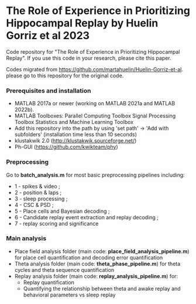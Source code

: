 # The Role of Experience in Prioritizing Hippocampal Replay by Huelin Gorriz et al 2023

Code repository for "The Role of Experience in Prioritizing Hippocampal Replay". If you use this code in your research, please cite this paper.

Codes migrated from https://github.com/martahuelin/Huelin-Gorriz-et-al. please go to this repository for the original code.


### Prerequisites and installation
- MATLAB 2017a or newer (working on MATLAB 2021a and MATLAB 2022b).
- MATLAB Toolboxes:
    Parallel Computing Toolbox
    Signal Processing Toolbox
    Statistics and Machine Learning Toolbox
- Add this repository into the path by using 'set path' -> 'Add with subfolders' (installation time less than 10 seconds)
- klustakwik 2.0 (http://klustakwik.sourceforge.net/)
- Ph-GUI (https://github.com/kwikteam/phy)

### Preprocessing  
Go to **batch_analysis.m** for most basic preprocessing pipelines including:
- 1 - spikes & video ;
- 2 - position & laps ;
- 3 - sleep processing ;
- 4 - CSC & PSD ;
- 5 - Place cells and Bayesian decoding ;
- 6 - Candidate replay event extraction and replay decoding ;
- 7 - replay scoring and significance

### Main analysis
- Place field analysis folder (main code: **place_field_analysis_pipeline.m**) for place cell quantification and decoding error quantification
- Theta analysis folder (main code: **theta_phase_pipeline.m**) for theta cycles and theta sequence quantification
- Replay analysis folder (main code: **replay_analysis_pipeline.m**) for:
  - Replay quantification
  - Quantifying the relationship between theta and awake replay and behavioral parameters vs sleep replay
